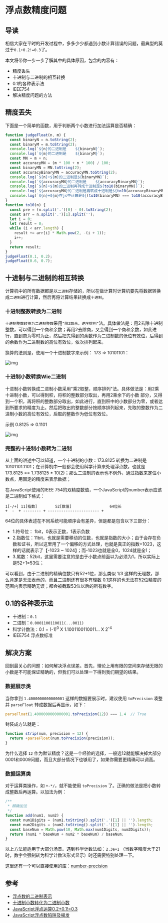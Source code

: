 # 浮点数精度问题

## 导读

相信大家在平时的开发过程中，多多少少都遇到小数计算错误的问题，最典型的莫过于`0.1+0.2!=0.3`了。

本文将带你一步一步了解其中的具体原因，包含的内容有：

- 精度丢失
- 十进制与二进制的相互转换
- 0.1的各种表示法
- IEEE754
- 解决精度问题的方法

## 精度丢失

下面是一个简单的函数，用于判断两个小数进行加法运算是否精确：

```js
function judgeFloat(n, m) {
  const binaryN = n.toString(2);
  const binaryM = m.toString(2);
  console.log(`${n}的二进制是    ${binaryN}`);
  console.log(`${m}的二进制是    ${binaryM}`);
  const MN = m + n;
  const accuracyMN = (m * 100 + n * 100) / 100;
  const binaryMN = MN.toString(2);
  const accuracyBinaryMN = accuracyMN.toString(2);
  console.log(`${n}+${m}的二进制是${binaryMN}`);
  console.log(`${accuracyMN}的二进制是    ${accuracyBinaryMN}`);
  console.log(`${n}+${m}的二进制再转成十进制是${to10(binaryMN)}`);
  console.log(`${accuracyMN}的二进制是再转成十进制是${to10(accuracyBinaryMN)}`);
  console.log(`${n}+${m}在js中计算是${(to10(binaryMN) === to10(accuracyBinaryMN)) ? '' : '不'}准确的`);
}
function to10(n) {
  const pre = (n.split('.')[0] - 0).toString(2);
  const arr = n.split('.')[1].split('');
  let i = 0;
  let result = 0;
  while (i < arr.length) {
    result += arr[i] * Math.pow(2, -(i + 1));
    i++;
  }
  return result;
}
judgeFloat(0.1, 0.2);
judgeFloat(0.6, 0.7);

```

## 十进制与二进制的相互转换

计算机中的所有数据都是以`二进制`存储的，所以在做计算时计算机要先将数据转换成`二进制`进行计算，然后再将计算结果转换成`十进制`。

### 十进制整数转换为二进制

`十进制整数转换为二进制整数`采用`"除2取余，逆序排列"`法。具体做法是：用2去除十进制整数，可以得到一个商和余数；再用2去除商，又会得到一个商和余数，如此进行，直到商为零时为止，然后把先得到的余数作为二进制数的低位有效位，后得到的余数作为二进制数的高位有效位，依次排列起来。

换算的法则是，使用一个十进制数字来示例： 173 => 10101101：

![img](https://segmentfault.com/img/bVShYv?w=294&h=202)

### 十进制小数转换Wie二进制

十进制小数转换成二进制小数采用"乘2取整，顺序排列"法。具体做法是：用2乘十进制小数，可以得到积，将积的整数部分取出，再用2乘余下的小数 部分，又得到一个积，再将积的整数部分取出，如此进行，直到积中的小数部分为零，或者达到所要求的精度为止。然后把取出的整数部分按顺序排列起来，先取的整数作为二进制小数的高位有效位，后取的整数作为低位有效位。

示例 0.8125 => 0.1101

![img](https://segmentfault.com/img/bVShZu?w=291&h=241)

### 完整的十进制小数转为二进制

从上面的讲述中可以知道，一个十进制的小数：173.8125 转换为二进制是 10101101.1101；在计算机中一般都会使用科学计算来处理浮点数，也就是 173.8125 == 1.738125 * 10(2)；那么二进制的表示也不例外，通过指数来定位小数点，用固定的精度来表示数据；

在JavaScript使用的IEEE 754的双精度数值，一个JavaScript的number表示应该是二进制如下格式：

```
1[-/+] 11[指数]        52[数值]                 64位长
+  -  + -------- + ----------------------- +
```

64位的具体表述在不同系统可能顺序会有差异，但是都是包含以下三部分：

- 1.符号位： 1bit，0表示正数，1表示负数
- 2.指数位：11bit，也就是需要移动的位数，也就是指数的大小；由于会存在负数和证书，所以这里用了一个偏移的方式处理，也就是真正的指数+1023，这样的话就表示了【-1023 ~ 1024】；而-1023也就是全0，1024就是全1；
- 3.尾数：52bit，这里需要注意的是由于小数点前面以为必须为1，所以实际上是52+1=53位；

可以看到，由于二进制的精确位数只有52+1位，那么类似 1/3 这样的无理数，那么肯定是无法表示的，而且二进制还有很多有理数 0.1这样的也无法在52位精度的范围内表示精确无误；都会被截取53位以后的所有数字。

## 0.1的各种表示法

- 十进制：`0.1`
- 二进制：`0.0001100110011(...0011)`
- 科学计数法：0.1 = (-1)<sup>0</sup> X 1.1001100110011... X 2<sup>-4</sup>
- IEEE754 浮点数标准

## 解决方案

回到最关心的问题：如何解决浮点误差。首先，理论上用有限的空间来存储无限的小数是不可能保证精确的，但我们可以处理一下得到我们期望的结果。

### 数据展示类

当你拿到 `1.4000000000000001` 这样的数据要展示时，建议使用 `toPrecision` 凑整并 `parseFloat` 转成数据后再显示，如下：

```js
parseFloat(1.4000000000000001.toPrecision(12)) === 1.4  // True
```

封装成方法就是：

```js
function strip(num, precision = 12) {
  return +parseFloat(num.toPrecision(precision));
}
```

为什么选择 `12` 作为默认精度？这是一个经验的选择，一般选12就能解决掉大部分0001和0009问题，而且大部分情况下也够用了，如果你需要更精确可以调高。

### 数据运算类

对于运算类操作，如 `+-*/`，就不能使用 `toPrecision` 了。正确的做法是把小数转成整数后再运算。以加法为例：

```js
/**
 * 精确加法
 */ 
function add(num1, num2) {
  const num1Digits = (num1.toString().split('.')[1] || '').length;
  const num2Digits = (num2.toString().split('.')[1] || '').length;
  const baseNum = Math.pow(10, Math.max(num1Digits, num2Digits));
  return (num1 * baseNum + num2 * baseNum) / baseNum;
}
```

以上方法能适用于大部分场景。遇到科学计数法如：`2.3e+1` （当数字精度大于21时，数字会强制转为科学计数法形式显示）时还需要特别处理一下。

这里还有一个可以直接使用的库：[number-precision](https://github.com/nefe/number-precision)

## 参考

- [浮点数的二进制表示](http://www.ruanyifeng.com/blog/2010/06/ieee_floating-point_representation.html)
- [十进制小数转化为二进制小数](https://www.cnblogs.com/xkfz007/articles/2590472.html)
- [JavaScript浮点运算0.2+0.1!=0.3](https://segmentfault.com/a/1190000010517876)
- [JavaScript浮点数陷阱及揭发](https://juejin.im/entry/59e40ba951882546b15b8d00)